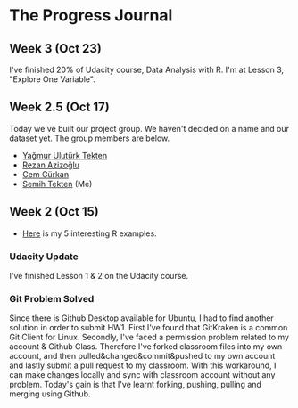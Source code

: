 # The Progress Journal

## Week 3 (Oct 23)

I've finished 20% of Udacity course, Data Analysis with R. I'm at Lesson 3, "Explore One Variable".

## Week 2.5 (Oct 17)

Today we've built our project group. We haven't decided on a name and our dataset yet. The group members are below.

+ [Yağmur Ulutürk Tekten](https://mef-bda503.github.io/pj-uluturktekteny/)
+ [Rezan Azizoğlu](https://mef-bda503.github.io/pj-rezan/)
+ [Cem Gürkan](https://mef-bda503.github.io/pj-gurkanc/)
+ [Semih Tekten](https://mef-bda503.github.io/pj-tektens/) (Me)

## Week 2 (Oct 15)

+ [Here](files/st_homework_1.html) is my 5 interesting R examples.

### Udacity Update 
I've finished Lesson 1 & 2 on the Udacity course.

### Git Problem Solved
Since there is Github Desktop available for Ubuntu, I had to find another solution in order to submit HW1. First I've found that GitKraken is a common Git Client for Linux. Secondly, I've faced a permission problem related to my account & Github Class. Therefore I've forked classroom files into my own account, and then pulled&changed&commit&pushed to my own account and lastly submit a pull request to my classroom. With this workaround, I can make changes locally and sync with classroom account without any problem. Today's gain is that I've learnt forking, pushing, pulling and merging using Github.
